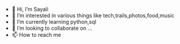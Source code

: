 - 👋 Hi, I’m Sayali
- 👀 I’m interested in various things like tech,trails,photos,food,music
- 🌱 I’m currently learning python,sql
- 💞️ I’m looking to collaborate on ...
- 📫 How to reach me 

<!---
SayaliT01/SayaliT01 is a ✨ special ✨ repository because its `README.md` (this file) appears on your GitHub profile.
You can click the Preview link to take a look at your changes.
--->
